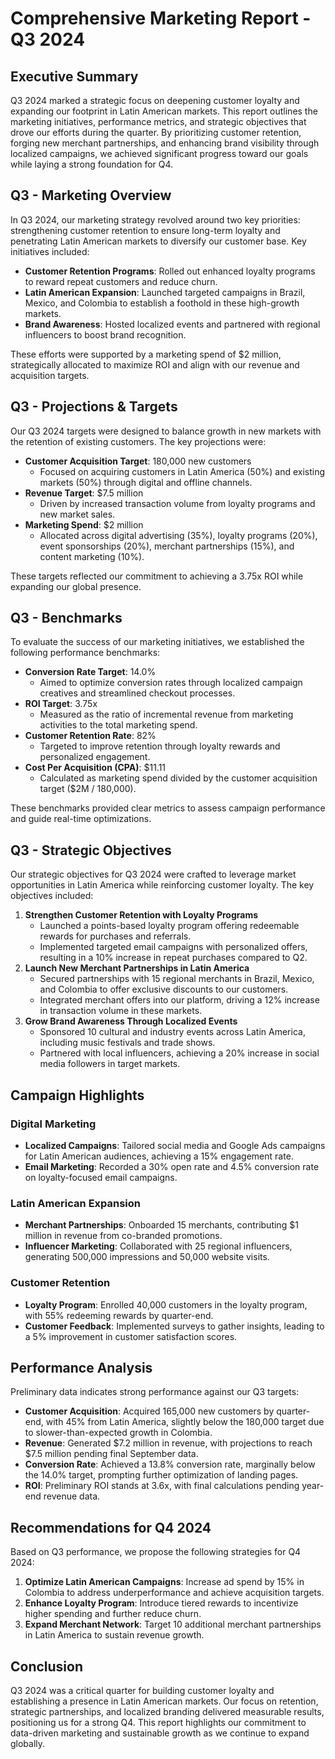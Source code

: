 # Comprehensive Marketing Report - Q3 2024

## Executive Summary
Q3 2024 marked a strategic focus on deepening customer loyalty and expanding our footprint in Latin American markets. This report outlines the marketing initiatives, performance metrics, and strategic objectives that drove our efforts during the quarter. By prioritizing customer retention, forging new merchant partnerships, and enhancing brand visibility through localized campaigns, we achieved significant progress toward our goals while laying a strong foundation for Q4.

## Q3 - Marketing Overview
In Q3 2024, our marketing strategy revolved around two key priorities: strengthening customer retention to ensure long-term loyalty and penetrating Latin American markets to diversify our customer base. Key initiatives included:

- **Customer Retention Programs**: Rolled out enhanced loyalty programs to reward repeat customers and reduce churn.
- **Latin American Expansion**: Launched targeted campaigns in Brazil, Mexico, and Colombia to establish a foothold in these high-growth markets.
- **Brand Awareness**: Hosted localized events and partnered with regional influencers to boost brand recognition.

These efforts were supported by a marketing spend of $2 million, strategically allocated to maximize ROI and align with our revenue and acquisition targets.

## Q3 - Projections & Targets
Our Q3 2024 targets were designed to balance growth in new markets with the retention of existing customers. The key projections were:

- **Customer Acquisition Target**: 180,000 new customers
  - Focused on acquiring customers in Latin America (50%) and existing markets (50%) through digital and offline channels.
- **Revenue Target**: $7.5 million
  - Driven by increased transaction volume from loyalty programs and new market sales.
- **Marketing Spend**: $2 million
  - Allocated across digital advertising (35%), loyalty programs (20%), event sponsorships (20%), merchant partnerships (15%), and content marketing (10%).

These targets reflected our commitment to achieving a 3.75x ROI while expanding our global presence.

## Q3 - Benchmarks
To evaluate the success of our marketing initiatives, we established the following performance benchmarks:

- **Conversion Rate Target**: 14.0%
  - Aimed to optimize conversion rates through localized campaign creatives and streamlined checkout processes.
- **ROI Target**: 3.75x
  - Measured as the ratio of incremental revenue from marketing activities to the total marketing spend.
- **Customer Retention Rate**: 82%
  - Targeted to improve retention through loyalty rewards and personalized engagement.
- **Cost Per Acquisition (CPA)**: $11.11
  - Calculated as marketing spend divided by the customer acquisition target ($2M / 180,000).

These benchmarks provided clear metrics to assess campaign performance and guide real-time optimizations.

## Q3 - Strategic Objectives
Our strategic objectives for Q3 2024 were crafted to leverage market opportunities in Latin America while reinforcing customer loyalty. The key objectives included:

1. **Strengthen Customer Retention with Loyalty Programs**
   - Launched a points-based loyalty program offering redeemable rewards for purchases and referrals.
   - Implemented targeted email campaigns with personalized offers, resulting in a 10% increase in repeat purchases compared to Q2.
2. **Launch New Merchant Partnerships in Latin America**
   - Secured partnerships with 15 regional merchants in Brazil, Mexico, and Colombia to offer exclusive discounts to our customers.
   - Integrated merchant offers into our platform, driving a 12% increase in transaction volume in these markets.
3. **Grow Brand Awareness Through Localized Events**
   - Sponsored 10 cultural and industry events across Latin America, including music festivals and trade shows.
   - Partnered with local influencers, achieving a 20% increase in social media followers in target markets.

## Campaign Highlights
### Digital Marketing
- **Localized Campaigns**: Tailored social media and Google Ads campaigns for Latin American audiences, achieving a 15% engagement rate.
- **Email Marketing**: Recorded a 30% open rate and 4.5% conversion rate on loyalty-focused email campaigns.

### Latin American Expansion
- **Merchant Partnerships**: Onboarded 15 merchants, contributing $1 million in revenue from co-branded promotions.
- **Influencer Marketing**: Collaborated with 25 regional influencers, generating 500,000 impressions and 50,000 website visits.

### Customer Retention
- **Loyalty Program**: Enrolled 40,000 customers in the loyalty program, with 55% redeeming rewards by quarter-end.
- **Customer Feedback**: Implemented surveys to gather insights, leading to a 5% improvement in customer satisfaction scores.

## Performance Analysis
Preliminary data indicates strong performance against our Q3 targets:

- **Customer Acquisition**: Acquired 165,000 new customers by quarter-end, with 45% from Latin America, slightly below the 180,000 target due to slower-than-expected growth in Colombia.
- **Revenue**: Generated $7.2 million in revenue, with projections to reach $7.5 million pending final September data.
- **Conversion Rate**: Achieved a 13.8% conversion rate, marginally below the 14.0% target, prompting further optimization of landing pages.
- **ROI**: Preliminary ROI stands at 3.6x, with final calculations pending year-end revenue data.

## Recommendations for Q4 2024
Based on Q3 performance, we propose the following strategies for Q4 2024:

1. **Optimize Latin American Campaigns**: Increase ad spend by 15% in Colombia to address underperformance and achieve acquisition targets.
2. **Enhance Loyalty Program**: Introduce tiered rewards to incentivize higher spending and further reduce churn.
3. **Expand Merchant Network**: Target 10 additional merchant partnerships in Latin America to sustain revenue growth.

## Conclusion
Q3 2024 was a critical quarter for building customer loyalty and establishing a presence in Latin American markets. Our focus on retention, strategic partnerships, and localized branding delivered measurable results, positioning us for a strong Q4. This report highlights our commitment to data-driven marketing and sustainable growth as we continue to expand globally. 
 
